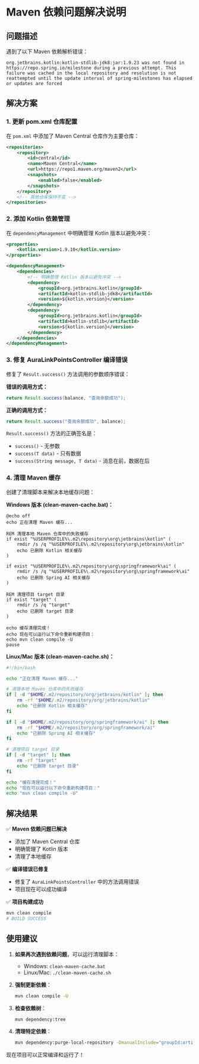 # Maven 依赖问题解决说明

## 问题描述

遇到了以下 Maven 依赖解析错误：
```
org.jetbrains.kotlin:kotlin-stdlib-jdk8:jar:1.9.23 was not found in https://repo.spring.io/milestone during a previous attempt. This failure was cached in the local repository and resolution is not reattempted until the update interval of spring-milestones has elapsed or updates are forced
```

## 解决方案

### 1. 更新 pom.xml 仓库配置

在 `pom.xml` 中添加了 Maven Central 仓库作为主要仓库：

```xml
<repositories>
    <repository>
        <id>central</id>
        <name>Maven Central</name>
        <url>https://repo1.maven.org/maven2</url>
        <snapshots>
            <enabled>false</enabled>
        </snapshots>
    </repository>
    <!-- 其他仓库保持不变 -->
</repositories>
```

### 2. 添加 Kotlin 依赖管理

在 `dependencyManagement` 中明确管理 Kotlin 版本以避免冲突：

```xml
<properties>
    <kotlin.version>1.9.10</kotlin.version>
</properties>

<dependencyManagement>
    <dependencies>
        <!-- 明确管理 Kotlin 版本以避免冲突 -->
        <dependency>
            <groupId>org.jetbrains.kotlin</groupId>
            <artifactId>kotlin-stdlib-jdk8</artifactId>
            <version>${kotlin.version}</version>
        </dependency>
        <dependency>
            <groupId>org.jetbrains.kotlin</groupId>
            <artifactId>kotlin-stdlib</artifactId>
            <version>${kotlin.version}</version>
        </dependency>
    </dependencies>
</dependencyManagement>
```

### 3. 修复 AuraLinkPointsController 编译错误

修复了 `Result.success()` 方法调用的参数顺序错误：

**错误的调用方式：**
```java
return Result.success(balance, "查询余额成功");
```

**正确的调用方式：**
```java
return Result.success("查询余额成功", balance);
```

`Result.success()` 方法的正确签名是：
- `success()` - 无参数
- `success(T data)` - 只有数据
- `success(String message, T data)` - 消息在前，数据在后

### 4. 清理 Maven 缓存

创建了清理脚本来解决本地缓存问题：

**Windows 版本 (clean-maven-cache.bat)：**
```batch
@echo off
echo 正在清理 Maven 缓存...

REM 清理本地 Maven 仓库中的失败缓存
if exist "%USERPROFILE%\.m2\repository\org\jetbrains\kotlin" (
    rmdir /s /q "%USERPROFILE%\.m2\repository\org\jetbrains\kotlin"
    echo 已删除 Kotlin 相关缓存
)

if exist "%USERPROFILE%\.m2\repository\org\springframework\ai" (
    rmdir /s /q "%USERPROFILE%\.m2\repository\org\springframework\ai"
    echo 已删除 Spring AI 相关缓存
)

REM 清理项目 target 目录
if exist "target" (
    rmdir /s /q "target"
    echo 已删除 target 目录
)

echo 缓存清理完成！
echo 现在可以运行以下命令重新构建项目：
echo mvn clean compile -U
pause
```

**Linux/Mac 版本 (clean-maven-cache.sh)：**
```bash
#!/bin/bash

echo "正在清理 Maven 缓存..."

# 清理本地 Maven 仓库中的失败缓存
if [ -d "$HOME/.m2/repository/org/jetbrains/kotlin" ]; then
    rm -rf "$HOME/.m2/repository/org/jetbrains/kotlin"
    echo "已删除 Kotlin 相关缓存"
fi

if [ -d "$HOME/.m2/repository/org/springframework/ai" ]; then
    rm -rf "$HOME/.m2/repository/org/springframework/ai"
    echo "已删除 Spring AI 相关缓存"
fi

# 清理项目 target 目录
if [ -d "target" ]; then
    rm -rf "target"
    echo "已删除 target 目录"
fi

echo "缓存清理完成！"
echo "现在可以运行以下命令重新构建项目："
echo "mvn clean compile -U"
```

## 解决结果

✅ **Maven 依赖问题已解决**
- 添加了 Maven Central 仓库
- 明确管理了 Kotlin 版本
- 清理了本地缓存

✅ **编译错误已修复**
- 修复了 `AuraLinkPointsController` 中的方法调用错误
- 项目现在可以成功编译

✅ **项目构建成功**
```bash
mvn clean compile
# BUILD SUCCESS
```

## 使用建议

1. **如果再次遇到依赖问题**，可以运行清理脚本：
   - Windows: `clean-maven-cache.bat`
   - Linux/Mac: `./clean-maven-cache.sh`

2. **强制更新依赖**：
   ```bash
   mvn clean compile -U
   ```

3. **检查依赖树**：
   ```bash
   mvn dependency:tree
   ```

4. **清理特定依赖**：
   ```bash
   mvn dependency:purge-local-repository -DmanualInclude="groupId:artifactId"
   ```

现在项目可以正常编译和运行了！
